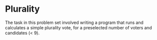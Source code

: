 # Plurality 

The task in this problem set involved writing a program that runs and calculates a simple plurality vote, for a preselected number of voters and candidates (< 9).

